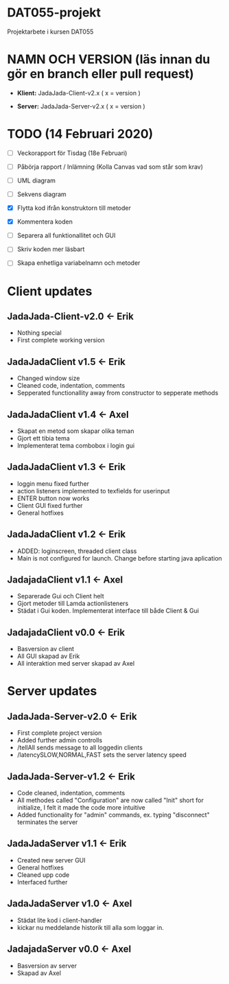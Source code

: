 # DAT055-projekt
Projektarbete i kursen DAT055 

# NAMN OCH VERSION (läs innan du gör en branch eller pull request)
- **Klient:** JadaJada-Client-v2.x      ( x = version )

- **Server:** JadaJada-Server-v2.x      ( x = version )

# TODO (14 Februari 2020)
- [ ] Veckorapport för Tisdag (18e Februari)

- [ ] Påbörja rapport / Inlämning (Kolla Canvas vad som står som krav)

- [ ] UML diagram

- [ ] Sekvens diagram

- [x] Flytta kod ifrån konstruktorn till metoder

- [x] Kommentera koden

- [ ] Separera all funktionallitet och GUI

- [ ] Skriv koden mer läsbart

- [ ] Skapa enhetliga variabelnamn och metoder


# Client updates

## JadaJada-Client-v2.0 <- Erik
- Nothing special
- First complete working version

## JadaJadaClient v1.5 <- Erik
- Changed window size
- Cleaned code, indentation, comments
- Sepperated functionallity away from constructor to sepperate methods


## JadaJadaClient v1.4 <- Axel
- Skapat en metod som skapar olika teman
- Gjort ett tibia tema
- Implementerat tema combobox i login gui


## JadaJadaClient v1.3 <- Erik
- loggin menu fixed further
- action listeners implemented to texfields for userinput
- ENTER button now works 
- Client GUI fixed further
- General hotfixes


## JadaJadaClient v1.2 <- Erik
- ADDED: loginscreen, threaded client class
- Main is not configured for launch. Change before starting java aplication


## JadajadaClient v1.1 <- Axel
- Separerade Gui och Client helt
- Gjort metoder till Lamda actionlisteners 
- Städat i Gui koden. Implementerat interface till både Client & Gui


## JadajadaClient v0.0 <- Erik
- Basversion av client
- All GUI skapad av Erik
- All interaktion med server skapad av Axel


# Server updates

## JadaJada-Server-v2.0 <- Erik
- First complete project  version
- Added further admin controlls
- /tellAll <msg> sends message to all loggedin clients
- /latencySLOW,NORMAL,FAST sets the server latency speed

## JadaJada-Server-v1.2 <- Erik
- Code cleaned, indentation, comments
- All methodes called "Configuration" are now called "Init" short for initialize, I felt it made the code more intuitive
- Added functionality for "admin" commands, ex. typing "disconnect" terminates the server


## JadaJadaServer v1.1 <- Erik
- Created new server GUI
- General hotfixes
- Cleaned upp code
- Interfaced further


## JadaJadaServer v1.0 <- Axel
- Städat lite kod i client-handler
- kickar nu meddelande historik till alla som loggar in.


## JadajadaServer v0.0 <- Axel
- Basversion av server
- Skapad av Axel

